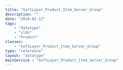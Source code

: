 ```yaml
---
title: "SoftLayer_Product_Item_Server_Group"
description: ""
date: "2018-02-12"
tags:
    - "datatype"
    - "sldn"
    - "Product"
classes:
    - "SoftLayer_Product_Item_Server_Group"
type: "reference"
layout: "datatype"
mainService : "SoftLayer_Product_Item_Server_Group"
---
```

